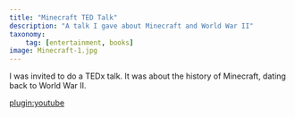 ```yaml
---
title: "Minecraft TED Talk"
description: "A talk I gave about Minecraft and World War II"
taxonomy:
    tag: [entertainment, books]
image: Minecraft-1.jpg
---
```


I was invited to do a TEDx talk.  It was about the history of Minecraft, dating back to World War II.  

[plugin:youtube](https://www.youtube.com/watch?v=mn4RHIxriEY)
